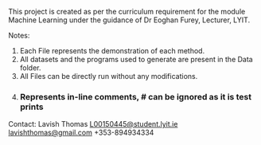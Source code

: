 This project is created as per the curriculum requirement for the module Machine Learning
under the guidance of Dr Eoghan Furey, Lecturer, LYIT.

Notes:
1.	Each File represents the demonstration of each method.
2.	All datasets and the programs used to generate are present in the Data folder.
3.	All Files can be directly run without any modifications.
4.	### Represents in-line comments, # can be ignored as it is test prints

Contact:
Lavish Thomas
L00150445@student.lyit.ie
lavishthomas@gmail.com
+353-894934334
